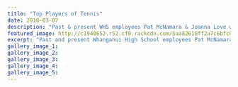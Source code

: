 ```yaml
---
title: "Top Players of Tennis"
date: 2018-03-07
description: "Past & present WHS employees Pat McNamara & Joanna Love winners of..."
featured_image: http://c1940652.r52.cf0.rackcdn.com/5aa82618ff2a7c6bfc000baf/Joanne-Love-photo-from-her-tennin.jpg
excerpt: "Past and present Whanganui High School employees Pat McNamara and Joanna Love winners of the 'B' Grade Mixed Tennis Doubles."
gallery_image_1: 
gallery_image_2: 
gallery_image_3: 
gallery_image_4: 
gallery_image_5: 
---
```

